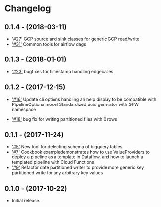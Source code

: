 Changelog
=========

0.1.4 - (2018-03-11)
--------------------

* ['#27'](https://github.com/GlobalFishingWatch/pipe-tools/pull/27)
  GCP source and sink classes for generic GCP read/write
* ['#31'](https://github.com/GlobalFishingWatch/pipe-tools/pull/31)
  Common tools for airflow dags
 
 
0.1.3 - (2018-01-01)
--------------------

* ['#23'](https://github.com/GlobalFishingWatch/pipe-tools/pull/23)
  bugfixes for timestamp handling edgecases

0.1.2 - (2017-12-15)
--------------------

* ['#16'](https://github.com/GlobalFishingWatch/pipe-tools/pull/16)
  Update cli options handling an help display to be compatible with PipelineOptions model
  Standardized uuid generator with GFW namespace

* ['#18'](https://github.com/GlobalFishingWatch/pipe-tools/pull/18)
  bug fix for writing partitioned files with 0 rows
  
0.1.1 - (2017-11-24)
--------------------

* ['#5'](https://github.com/GlobalFishingWatch/pipe-tools/pull/5)
  New tool for detecting schema of bigquery tables
* ['#7'](https://github.com/GlobalFishingWatch/pipe-tools/pull/7)
  Cookbook exampledemonstrates how to use ValueProviders to deploy a 
  pipeline as a template in Dataflow, and how to launch a templated 
  pipeline with Cloud Functions
* ['#9'](https://github.com/GlobalFishingWatch/pipe-tools/pull/9)
  Refactor date partitioned writer to provide more generic
  key partitioned write for any arbitrary key values
  
  
0.1.0 - (2017-10-22)
--------------------

* Initial release.

